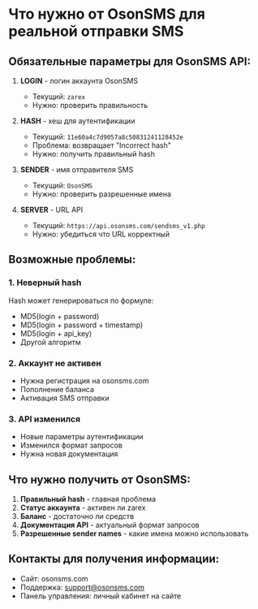 # Что нужно от OsonSMS для реальной отправки SMS

## Обязательные параметры для OsonSMS API:

1. **LOGIN** - логин аккаунта OsonSMS
   - Текущий: `zarex`
   - Нужно: проверить правильность

2. **HASH** - хеш для аутентификации  
   - Текущий: `11e60a4c7d9057a8c50831241128452e`
   - Проблема: возвращает "Incorrect hash"
   - Нужно: получить правильный hash

3. **SENDER** - имя отправителя SMS
   - Текущий: `OsonSMS` 
   - Нужно: проверить разрешенные имена

4. **SERVER** - URL API
   - Текущий: `https://api.osonsms.com/sendsms_v1.php`
   - Нужно: убедиться что URL корректный

## Возможные проблемы:

### 1. Неверный hash
Hash может генерироваться по формуле:
- MD5(login + password)
- MD5(login + password + timestamp)  
- MD5(login + api_key)
- Другой алгоритм

### 2. Аккаунт не активен
- Нужна регистрация на osonsms.com
- Пополнение баланса
- Активация SMS отправки

### 3. API изменился
- Новые параметры аутентификации
- Изменился формат запросов
- Нужна новая документация

## Что нужно получить от OsonSMS:

1. **Правильный hash** - главная проблема
2. **Статус аккаунта** - активен ли zarex
3. **Баланс** - достаточно ли средств
4. **Документация API** - актуальный формат запросов
5. **Разрешенные sender names** - какие имена можно использовать

## Контакты для получения информации:
- Сайт: osonsms.com
- Поддержка: support@osonsms.com
- Панель управления: личный кабинет на сайте
